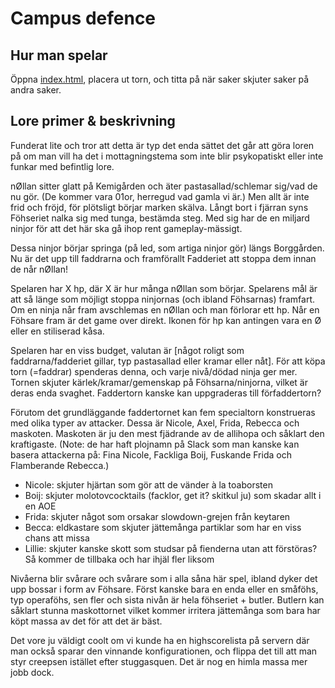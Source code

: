 # Campus defence
## Hur man spelar
Öppna [index.html](https://pyro-cryo.github.io/campusdefence), placera ut torn, och titta på när saker skjuter saker på andra saker.

## Lore primer & beskrivning
Funderat lite och tror att detta är typ det enda sättet det går att göra loren på om man vill ha det i mottagningstema som inte blir psykopatiskt eller inte funkar med befintlig lore.

nØllan sitter glatt på Kemigården och äter pastasallad/schlemar sig/vad de nu gör. (De kommer vara 01or, herregud vad gamla vi är.) Men allt är inte frid och fröjd, för plötsligt börjar marken skälva. Långt bort i fjärran syns Föhseriet nalka sig med tunga, bestämda steg. Med sig har de en miljard ninjor för att det här ska gå ihop rent gameplay-mässigt.

Dessa ninjor börjar springa (på led, som artiga ninjor gör) längs Borggården. Nu är det upp till faddrarna och framförallt Fadderiet att stoppa dem innan de når nØllan!

Spelaren har X hp, där X är hur många nØllan som börjar. Spelarens mål är att så länge som möjligt stoppa ninjornas (och ibland Föhsarnas) framfart. Om en ninja når fram avschlemas en nØllan och man förlorar ett hp. Når en Föhsare fram är det game over direkt. Ikonen för hp kan antingen vara en Ø eller en stiliserad kåsa.

Spelaren har en viss budget, valutan är [något roligt som faddrarna/fadderiet gillar, typ pastasallad eller kramar eller nåt]. För att köpa torn (=faddrar) spenderas denna, och varje nivå/dödad ninja ger mer. Tornen skjuter kärlek/kramar/gemenskap på Föhsarna/ninjorna, vilket är deras enda svaghet. Faddertorn kanske kan uppgraderas till förfaddertorn?

Förutom det grundläggande faddertornet kan fem specialtorn konstrueras med olika typer av attacker. Dessa är Nicole, Axel, Frida, Rebecca och maskoten. Maskoten är ju den mest fjädrande av de allihopa och såklart den kraftigaste. (Note: de har haft plojnamn på Slack som man kanske kan basera attackerna på: Fina Nicole, Fackliga Boij, Fuskande Frida och Flamberande Rebecca.)

* Nicole: skjuter hjärtan som gör att de vänder à la toaborsten
* Boij: skjuter molotovcocktails (facklor, get it? skitkul ju) som skadar allt i en AOE
* Frida: skjuter något som orsakar slowdown-grejen från keytaren
* Becca: eldkastare som skjuter jättemånga partiklar som har en viss chans att missa
* Lillie: skjuter kanske skott som studsar på fienderna utan att förstöras? Så kommer de tillbaka och har ihjäl fler liksom

Nivåerna blir svårare och svårare som i alla såna här spel, ibland dyker det upp bossar i form av Föhsare. Först kanske bara en enda eller en småföhs, typ operaföhs, sen fler och sista nivån är hela föhseriet + butler. Butlern kan såklart stunna maskottornet vilket kommer irritera jättemånga som bara har köpt massa av det för att det är bäst.

Det vore ju väldigt coolt om vi kunde ha en highscorelista på servern där man också sparar den vinnande konfigurationen, och flippa det till att man styr creepsen istället efter stuggasquen. Det är nog en himla massa mer jobb dock.

